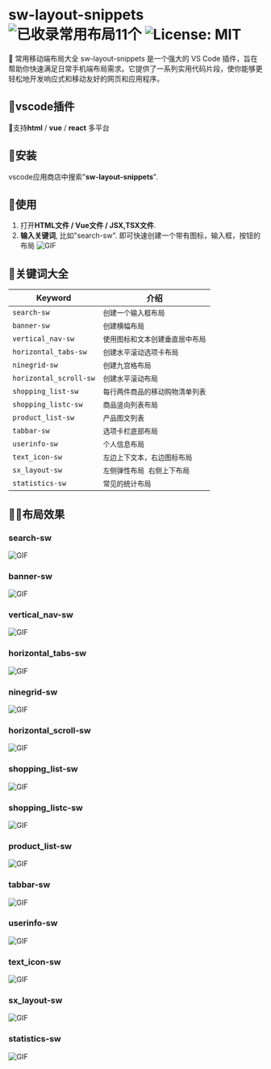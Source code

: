 # sw-layout-snippets ![已收录常用布局11个](https://img.shields.io/badge/已收录常用布局-11个-673ab7.svg) <img alt="License: MIT" src="https://img.shields.io/badge/License-MIT-yellow.svg" />

🦕 常用移动端布局大全
sw-layout-snippets 是一个强大的 VS Code 插件，旨在帮助你快速满足日常手机端布局需求。它提供了一系列实用代码片段，使你能够更轻松地开发响应式和移动友好的网页和应用程序。

## 🍭vscode插件
🦕支持**html** / **vue** / **react** 多平台

## 🍭安装
vscode应用商店中搜索"**sw-layout-snippets**".

## 🍭使用
1. 打开**HTML文件 / Vue文件 / JSX,TSX文件**.
2. **输入关键词**, 比如"search-sw".
即可快速创建一个带有图标，输入框，按钮的布局
![GIF](https://raw.githubusercontent.com/QShengW/demo-gif/main/search-sw.gif)

## 🍭关键词大全
| Keyword | 介绍 |
| ------ | ------------ |
| `search-sw` | `创建一个输入框布局` |
| `banner-sw` | `创建横幅布局` |
| `vertical_nav-sw` | `使用图标和文本创建垂直居中布局` |
| `horizontal_tabs-sw` | `创建水平滚动选项卡布局` |
| `ninegrid-sw` | `创建九宫格布局` |
| `horizontal_scroll-sw` | `创建水平滚动布局` |
| `shopping_list-sw` | `每行两件商品的移动购物清单列表` |
| `shopping_listc-sw` | `商品竖向列表布局` |
| `product_list-sw` | `产品图文列表` |
| `tabbar-sw` | `选项卡栏底部布局` |
| `userinfo-sw` | `个人信息布局` |
| `text_icon-sw` | `左边上下文本，右边图标布局` |
| `sx_layout-sw` | `左侧弹性布局 右侧上下布局` |
| `statistics-sw` | `常见的统计布局` |

## 👩‍🏫布局效果
### search-sw
![GIF](https://raw.githubusercontent.com/QShengW/demo-gif/main/search-sw.gif)
### banner-sw
![GIF](https://raw.githubusercontent.com/QShengW/demo-gif/main/banner-sw.gif)
### vertical_nav-sw
![GIF](https://raw.githubusercontent.com/QShengW/demo-gif/main/vertical_nav-sw.gif)
### horizontal_tabs-sw
![GIF](https://raw.githubusercontent.com/QShengW/demo-gif/main/horizontal_tabs-sw.gif)
### ninegrid-sw
![GIF](https://raw.githubusercontent.com/QShengW/demo-gif/main/ninegrid-sw.gif)
### horizontal_scroll-sw
![GIF](https://raw.githubusercontent.com/QShengW/demo-gif/main/horizontal_scroll-sw.gif)
### shopping_list-sw
![GIF](https://raw.githubusercontent.com/QShengW/demo-gif/main/shopping_list-sw.gif)
### shopping_listc-sw
![GIF](https://raw.githubusercontent.com/QShengW/demo-gif/main/shopping_listc-sw.gif)
### product_list-sw
![GIF](https://raw.githubusercontent.com/QShengW/demo-gif/main/product_list-sw.gif)
### tabbar-sw
![GIF](https://raw.githubusercontent.com/QShengW/demo-gif/main/tabbar-sw.gif)
### userinfo-sw
![GIF](https://raw.githubusercontent.com/QShengW/demo-gif/main/userinfo-sw.gif)
### text_icon-sw
![GIF](https://raw.githubusercontent.com/QShengW/demo-gif/main/text_icon-sw.gif)
### sx_layout-sw
![GIF](https://raw.githubusercontent.com/QShengW/demo-gif/main/sx_layout-sw.gif)
### statistics-sw
![GIF](https://raw.githubusercontent.com/QShengW/demo-gif/main/statistics-sw.gif)

